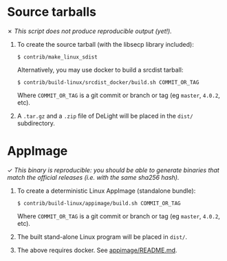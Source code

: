 Source tarballs
===============

✗ _This script does not produce reproducible output (yet!)._

1. To create the source tarball (with the libsecp library included):

    ```
    $ contrib/make_linux_sdist
    ```

    Alternatively, you may use docker to build a srcdist tarball:

    ```
    $ contrib/build-linux/srcdist_docker/build.sh COMMIT_OR_TAG
    ```

    Where `COMMIT_OR_TAG` is a git commit or branch or tag (eg `master`, `4.0.2`, etc).

2. A `.tar.gz` and a `.zip` file of DeLight will be placed in the `dist/` subdirectory.


AppImage
===============

✓ _This binary is reproducible: you should be able to generate
   binaries that match the official releases (i.e. with the same sha256 hash)._

1. To create a deterministic Linux AppImage (standalone bundle):

    ```
    $ contrib/build-linux/appimage/build.sh COMMIT_OR_TAG
    ```

    Where `COMMIT_OR_TAG` is a git commit or branch or tag (eg `master`, `4.0.2`, etc).

2. The built stand-alone Linux program will be placed in `dist/`.

3. The above requires docker.  See [appimage/README.md](appimage/README.md).
